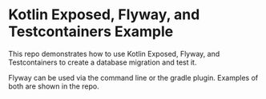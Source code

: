 # Kotlin Exposed, Flyway, and Testcontainers Example

This repo demonstrates how to use Kotlin Exposed, Flyway, and Testcontainers to create a database migration and test it.

Flyway can be used via the command line or the gradle plugin. Examples of both are shown in the repo.